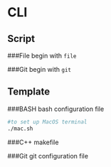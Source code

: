 
CLI
===

Script
------

###File
begin with `file`

###Git
begin with `git`

Template
--------

###BASH
bash configuration file
```bash
#to set up MacOS terminal
./mac.sh
```

###C++
makefile


###Git
git configuration file
